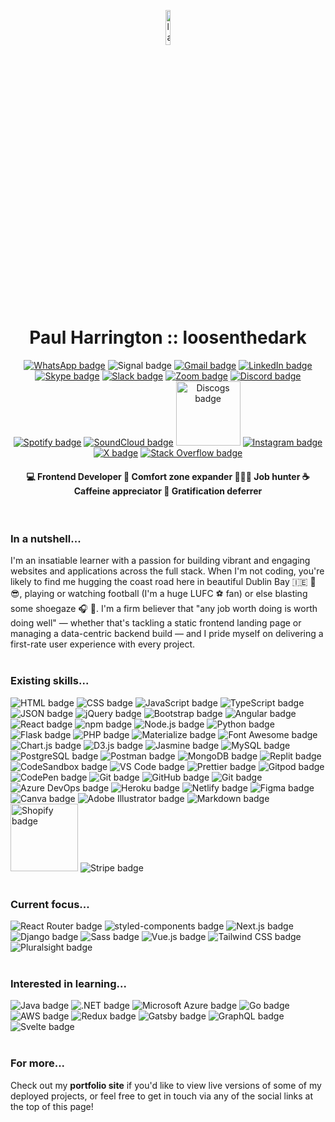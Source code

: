 <a href="https://loosenthedark.tech/" target="_blank"><p align="center"><img width="12%" src="https://user-images.githubusercontent.com/48750933/119110209-cced8900-ba19-11eb-95be-06bbc04f65cc.png" alt="laptop with code icon" style="margin-left:auto; margin-right:auto; border-radius:10px;"></p></a>
<h1 align="center">Paul Harrington :: <a href="https://loosenthedark.tech/" style="text-decoration:none" target="_blank">loosenthedark</a></h1> <p align="center"> <a href="https://api.whatsapp.com/send?phone=353894546613"><img src="https://img.shields.io/badge/WhatsApp-25D366?style=for-the-badge&logo=whatsapp&logoColor=white" alt="WhatsApp badge"></a> <img src="https://img.shields.io/badge/Signal-3A76F0?style=for-the-badge&logo=signal&logoColor=white" alt="Signal badge"> <a href="mailto:hello@loosenthedark.tech?cc=paulharrington05@gmail.com" target="_blank"><img src="https://img.shields.io/badge/Gmail-D14836?style=for-the-badge&logo=gmail&logoColor=white" alt="Gmail badge"></a> <a href="https://www.linkedin.com/in/paulharrington05/" target="_blank"><img src="https://img.shields.io/badge/LinkedIn-0077B5?style=for-the-badge&logo=linkedin&logoColor=white" alt="LinkedIn badge"></a> <a href="https://join.skype.com/invite/BBLxKF5Y0865" target="_blank"><img src="https://img.shields.io/badge/Skype-00AFF0?style=for-the-badge&logo=skype&logoColor=white" alt="Skype badge"></a> <a href="https://blocshop.slack.com/team/U02J153NHFT" target="_blank"><img src="https://img.shields.io/badge/Slack-4A154B?style=for-the-badge&logo=slack&logoColor=white" alt="Slack badge"></a> <a href="https://us04web.zoom.us/j/8913406746?pwd=VEZVMGhrVWtDdHhzMjdobmZUdm84dz09" target="_blank"><img src="https://img.shields.io/badge/Zoom-2D8CFF?style=for-the-badge&logo=zoom&logoColor=white" alt="Zoom badge"></a> <a href="https://discordapp.com/users/847950247425736744" target="_blank"><img src="https://img.shields.io/badge/Discord-7289DA?style=for-the-badge&logo=discord&logoColor=white" alt="Discord badge"></a> <a href="https://open.spotify.com/user/1156550685?si=6bd32e8a0b6946ef" target="_blank"><img src="https://img.shields.io/badge/Spotify-1ED760?&style=for-the-badge&logo=spotify&logoColor=white" alt="Spotify badge"></a> <a href="https://soundcloud.com/theharro" target="_blank"><img src="https://img.shields.io/badge/SoundCloud-FF3300?style=for-the-badge&logo=soundcloud&logoColor=white" alt="SoundCloud badge"></a> <a href="https://www.discogs.com/user/Harrotoyoutoo" target="_blank"><img src="https://user-images.githubusercontent.com/48750933/120897948-a4bc7780-c620-11eb-91e4-1d9c6e7097fd.png" width="103" alt="Discogs badge"></a> <a href="https://www.instagram.com/harrotoyoutoo/" target="_blank"><img src="https://img.shields.io/badge/Instagram-E4405F?style=for-the-badge&logo=instagram&logoColor=white" alt="Instagram badge"></a> <a href="https://x.com/loosenthedark" target="_blank"><img src="https://img.shields.io/badge/X-000000?style=for-the-badge&logo=x&logoColor=white" alt="X badge"></a> <a href="https://stackoverflow.com/users/12176426/paul-harrington" target="_blank"><img src="https://img.shields.io/badge/Stack_Overflow-FE7A16?style=for-the-badge&logo=stack-overflow&logoColor=white" alt="Stack Overflow badge"></a> </p>
<h4 align="center"><span style="font-size:14px;" width="19%"> 💻 Frontend Developer</span> <span width="19%">  💪 Comfort zone expander</span> <span width="19%">  👨🏻‍💻 Job hunter</span> <span width="19%"> ☕ Caffeine appreciator</span> <span width="19%">  🧠 Gratification deferrer</span></h4>
<br>

### In a nutshell...

I'm an insatiable learner with a passion for building vibrant and engaging websites and applications across the full stack. When I'm not coding, you're likely to find me hugging the coast road here in beautiful Dublin Bay 🇮🇪 🌊 😎, playing or watching football (I'm a huge LUFC ⚽ fan) or else blasting some shoegaze 🎧 🎸. I'm a firm believer that "any job worth doing is worth doing well" — whether that's tackling a static frontend landing page or managing a data-centric backend build — and I pride myself on delivering a first-rate user experience with every project.
<br>
<br>
### Existing skills...
<img src="https://img.shields.io/badge/HTML5-E34F26?style=for-the-badge&logo=html5&logoColor=white" alt="HTML badge"> <img src="https://img.shields.io/badge/CSS3-1572B6?style=for-the-badge&logo=css3&logoColor=white" alt="CSS badge"> <img src="https://img.shields.io/badge/JavaScript-323330?style=for-the-badge&logo=javascript&logoColor=F7DF1E" alt="JavaScript badge"> <img src="https://img.shields.io/badge/TypeScript-007ACC?style=for-the-badge&logo=typescript&logoColor=white" alt="TypeScript badge"> <img src="https://img.shields.io/badge/json-5E5C5C?style=for-the-badge&logo=json&logoColor=white" alt="JSON badge"> <img src="https://img.shields.io/badge/jQuery-0769AD?style=for-the-badge&logo=jquery&logoColor=white" alt="jQuery badge"> <img src="https://img.shields.io/badge/Bootstrap-563D7C?style=for-the-badge&logo=bootstrap&logoColor=white" alt="Bootstrap badge"> <img src="https://img.shields.io/badge/Angular-DD0031?style=for-the-badge&logo=angular&logoColor=white" alt="Angular badge"> <img src="https://img.shields.io/badge/React-20232A?style=for-the-badge&logo=react&logoColor=61DAFB" alt="React badge"> <img src="https://img.shields.io/badge/npm-CB3837?style=for-the-badge&logo=npm&logoColor=white" alt="npm badge"> <img src="https://img.shields.io/badge/Node%20js-339933?style=for-the-badge&logo=nodedotjs&logoColor=white" alt="Node.js badge"> <img src="https://img.shields.io/badge/Python-FFD43B?style=for-the-badge&logo=python&logoColor=blue" alt="Python badge"> <img src="https://img.shields.io/badge/Flask-000000?style=for-the-badge&logo=flask&logoColor=white" alt="Flask badge"> <img src="https://img.shields.io/badge/PHP-777BB4?style=for-the-badge&logo=php&logoColor=white" alt="PHP badge"> <img src="https://img.shields.io/badge/-materialize--css-ff69b4?style=for-the-badge&logo=materialize--css&logoColor=white" alt="Materialize badge"> <img src="https://img.shields.io/badge/Font_Awesome-339AF0?style=for-the-badge&logo=fontawesome&logoColor=white" alt="Font Awesome badge"> <img src="https://img.shields.io/badge/Chart%20js-FF6384?style=for-the-badge&logo=chartdotjs&logoColor=white" alt="Chart.js badge"> <img src="https://img.shields.io/badge/d3%20js-F9A03C?style=for-the-badge&logo=d3.js&logoColor=white" alt="D3.js badge"> <img src="https://img.shields.io/badge/Jasmine-8A4182?style=for-the-badge&logo=Jasmine&logoColor=white" alt="Jasmine badge"> <img src="https://img.shields.io/badge/MySQL-00000F?style=for-the-badge&logo=mysql&logoColor=white" alt="MySQL badge"> <img src="https://img.shields.io/badge/PostgreSQL-316192?style=for-the-badge&logo=postgresql&logoColor=white" alt="PostgreSQL badge"> <img src="https://img.shields.io/badge/Postman-FF6C37?style=for-the-badge&logo=Postman&logoColor=white" alt="Postman badge"> <img src="https://img.shields.io/badge/MongoDB-4EA94B?style=for-the-badge&logo=mongodb&logoColor=white" alt="MongoDB badge"> <img src="https://img.shields.io/badge/replit-667881?style=for-the-badge&logo=replit&logoColor=white" alt="Replit badge"> <img src="https://img.shields.io/badge/Codesandbox-000000?style=for-the-badge&logo=CodeSandbox&logoColor=white" alt="CodeSandbox badge"> <img src="https://img.shields.io/badge/VSCode-0078D4?style=for-the-badge&logo=visual%20studio%20code&logoColor=white" alt="VS Code badge"> <img src="https://img.shields.io/badge/prettier-1A2C34?style=for-the-badge&logo=prettier&logoColor=F7BA3E" alt="Prettier badge"> <img src="https://img.shields.io/badge/Gitpod-000000?style=for-the-badge&logo=gitpod&logoColor=#FFAE33" alt="Gitpod badge"> <img src="https://img.shields.io/badge/Codepen-000000?style=for-the-badge&logo=codepen&logoColor=white" alt="CodePen badge"> <img src="https://img.shields.io/badge/GIT-E44C30?style=for-the-badge&logo=git&logoColor=white" alt="Git badge"> <img src="https://img.shields.io/badge/GitHub-100000?style=for-the-badge&logo=github&logoColor=white" alt="GitHub badge"> <img src="https://img.shields.io/badge/GIT-E44C30?style=for-the-badge&logo=git&logoColor=white" alt="Git badge"> <img src="https://img.shields.io/badge/Azure_DevOps-0078D7?style=for-the-badge&logo=azure-devops&logoColor=white" alt="Azure DevOps badge"> <img src="https://img.shields.io/badge/Heroku-430098?style=for-the-badge&logo=heroku&logoColor=white" alt="Heroku badge"> <img src="https://img.shields.io/badge/Netlify-00C7B7?style=for-the-badge&logo=netlify&logoColor=white" alt="Netlify badge"> <img src="https://img.shields.io/badge/Figma-F24E1E?style=for-the-badge&logo=figma&logoColor=white" alt="Figma badge"> <img src="https://img.shields.io/badge/Canva-%2300C4CC.svg?&style=for-the-badge&logo=Canva&logoColor=white" alt="Canva badge"> <img src="https://img.shields.io/badge/Adobe%20Illustrator-FF9A00?style=for-the-badge&logo=adobe%20illustrator&logoColor=white" alt="Adobe Illustrator badge"> <img src="https://img.shields.io/badge/Markdown-000000?style=for-the-badge&logo=markdown&logoColor=white" alt="Markdown badge"> <img src="https://user-images.githubusercontent.com/48750933/120796960-59786b00-c533-11eb-9fcd-74c554948e59.png" width="108" alt="Shopify badge"> <img src="https://img.shields.io/badge/Stripe-626CD9?style=for-the-badge&logo=Stripe&logoColor=white" alt="Stripe badge">
<br>
<br>
### Current focus...
<img src="https://img.shields.io/badge/React_Router-CA4245?style=for-the-badge&logo=react-router&logoColor=white" alt="React Router badge"> <img src="https://img.shields.io/badge/styled--components-DB7093?style=for-the-badge&logo=styled-components&logoColor=white" alt="styled-components badge"> <img src="https://img.shields.io/badge/next.js-000000?style=for-the-badge&logo=nextdotjs&logoColor=white" alt="Next.js badge"> <img src="https://img.shields.io/badge/Django-092E20?style=for-the-badge&logo=django&logoColor=white" alt="Django badge"> <img src="https://img.shields.io/badge/Sass-CC6699?style=for-the-badge&logo=sass&logoColor=white" alt="Sass badge"> <img src="https://img.shields.io/badge/Vue%20js-35495E?style=for-the-badge&logo=vuedotjs&logoColor=4FC08D" alt="Vue.js badge"> <img src="https://img.shields.io/badge/Tailwind_CSS-38B2AC?style=for-the-badge&logo=tailwind-css&logoColor=white" alt="Tailwind CSS badge"> <img src="https://img.shields.io/badge/Pluralsight-F15B2A?style=for-the-badge&logo=Pluralsight&logoColor=white" alt="Pluralsight badge">
<br>
<br>
### Interested in learning...
<img src="https://img.shields.io/badge/Java-ED8B00?style=for-the-badge&logo=java&logoColor=white" alt="Java badge"> <img src="https://img.shields.io/badge/.NET-512BD4?style=for-the-badge&logo=dotnet&logoColor=white" alt=".NET badge"> <img src="https://img.shields.io/badge/microsoft%20azure-0089D6?style=for-the-badge&logo=microsoft-azure&logoColor=white" alt="Microsoft Azure badge"> <img src="https://img.shields.io/badge/Go-00ADD8?style=for-the-badge&logo=go&logoColor=white" alt="Go badge"> <img src="https://img.shields.io/badge/Amazon_AWS-FF9900?style=for-the-badge&logo=amazonaws&logoColor=white" alt="AWS badge"> <img src="https://img.shields.io/badge/Redux-593D88?style=for-the-badge&logo=redux&logoColor=white" alt="Redux badge"> <img src="https://img.shields.io/badge/Gatsby-663399?style=for-the-badge&logo=gatsby&logoColor=white" alt="Gatsby badge"> <img src="https://img.shields.io/badge/GraphQl-E10098?style=for-the-badge&logo=graphql&logoColor=white" alt="GraphQL badge"> <img src="https://img.shields.io/badge/Svelte-4A4A55?style=for-the-badge&logo=svelte&logoColor=FF3E00" alt="Svelte badge">
<br>
<br>
### For more...
Check out my **<a href="https://loosenthedark.tech/" target="_blank" style="text-decoration:none">portfolio site</a>** if you'd like to view live versions of some of my deployed projects, or feel free to get in touch via any of the social links at the top of this page!
<br>

<br>

<!--
**loosenthedark/loosenthedark** is a ✨ _special_ ✨ repository because its `README.md` (this file) appears on your GitHub profile.

Here are some ideas to get you started:

- 🔭 I’m currently working on ...
- 🌱 I’m currently learning ...
- 👯 I’m looking to collaborate on ...
- 🤔 I’m looking for help with ...
- 💬 Ask me about ...
- 📫 How to reach me: ...
- 😄 Pronouns: ...
- ⚡ Fun fact: ...
-->
